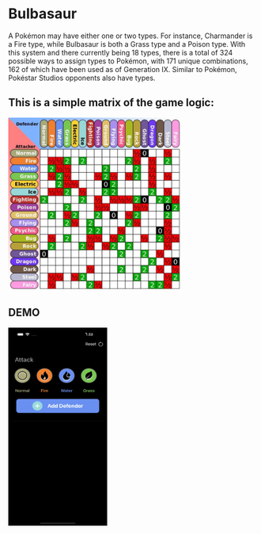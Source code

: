 # Bulbasaur

A Pokémon may have either one or two types. For instance, Charmander is a Fire type, while Bulbasaur is both a Grass type and a Poison type. With this system and there currently being 18 types, there is a total of 324 possible ways to assign types to Pokémon, with 171 unique combinations, 162 of which have been used as of Generation IX. Similar to Pokémon, Pokéstar Studios opponents also have types.


## This is a simple matrix of the game logic:

<img src="Resources/logic.jpeg" width="350" width="350" title="Game Logic Matrix"/>


## DEMO

<img src="Resources/Demo.gif" width="200" height="400" title="DEMO"/>

